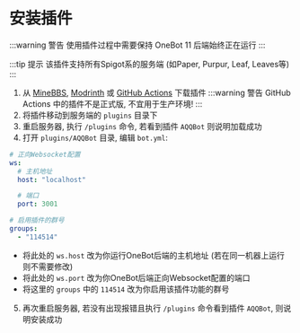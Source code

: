 # 安装插件

:::warning 警告
使用插件过程中需要保持 OneBot 11 后端始终正在运行
:::

:::tip 提示
该插件支持所有Spigot系的服务端 (如Paper, Purpur, Leaf, Leaves等)
:::

1. 从 [MineBBS](https://www.minebbs.com/resources/aqqbot.9921/), [Modrinth](https://modrinth.com/plugin/aqqbot) 或 [GitHub Actions](https://github.com/alazeprt/AQQBot/actions) 下载插件
:::warning 警告
GitHub Actions 中的插件不是正式版, 不宜用于生产环境!
:::
2. 将插件移动到服务端的 `plugins` 目录下
3. 重启服务器, 执行 `/plugins` 命令, 若看到插件 `AQQBot` 则说明加载成功
4. 打开 `plugins/AQQBot` 目录, 编辑 `bot.yml`: 
```yaml
# 正向Websocket配置
ws:
  # 主机地址
  host: "localhost"

  # 端口
  port: 3001

# 启用插件的群号
groups:
  - "114514"
```
- 将此处的 `ws.host` 改为你运行OneBot后端的主机地址 (若在同一机器上运行则不需要修改)
- 将此处的 `ws.port` 改为你OneBot后端正向Websocket配置的端口
- 将这里的 `groups` 中的 `114514` 改为你启用该插件功能的群号

5. 再次重启服务器, 若没有出现报错且执行 `/plugins` 命令看到插件 `AQQBot`, 则说明安装成功